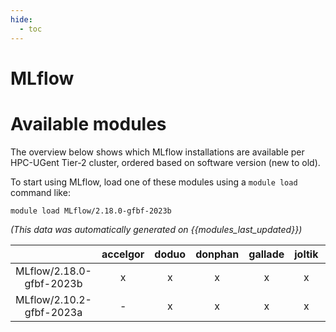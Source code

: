 ```yaml
---
hide:
  - toc
---
```


MLflow
======

# Available modules


The overview below shows which MLflow installations are available per HPC-UGent Tier-2 cluster, ordered based on software version (new to old).

To start using MLflow, load one of these modules using a `module load` command like:

```shell
module load MLflow/2.18.0-gfbf-2023b
```

*(This data was automatically generated on {{modules_last_updated}})*

| |accelgor|doduo|donphan|gallade|joltik|litleo|shinx|
| :---: | :---: | :---: | :---: | :---: | :---: | :---: | :---: |
|MLflow/2.18.0-gfbf-2023b|x|x|x|x|x|x|x|
|MLflow/2.10.2-gfbf-2023a|-|x|x|x|x|-|-|
